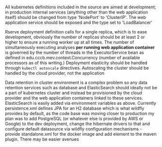 All kubernetes definitions included in the source are aimed at development; in production internal services (anything other than the web application itself) should be changed from type 'NodePort' to 'ClusterIP'. The web application service should be exposed and the type set to 'LoadBalancer'

Rserve deployment definition calls for a single replica, which is to ease development, obviously the number of replicas should be at least 2 or higher to ensure a running worker up at all times. The number of simultaneously executing analyses **per running web application container** is governed by the number of threads in the ExecutorService bean as defined in edu.cccb.mev.context.Concurrency (number of available processors as of this writing.) Deployment elasticity should be handled through ```kubectl autoscale``` directives. Autoscaling the cluster should be handled by the cloud provider, not the application

Data retention in cluster environment is a complex problem so any data retention services such as database and ElasticSearch should ideally not be a part of kubernetes cluster and instead be provisioned by the cloud provider and the web application containers linked to these services. ElasticSearch is easily added via environment variables as above. Currently persistence.xml defines JPA for an H2 database which is what wildfly provides by default, as the code base was moving closer to production my plan was to add PostgreSQL (or whatever else is provided by AWS or Google) to the dev deployment, change the hibernate drivers to that and configure default datasource via wildfly configuration mechanisms - provide standalone.xml for the docker image and add <commands/> element to the maven plugin. There may be easier avenues
